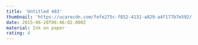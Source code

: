 ```yaml
---
title: 'Untitled 483'
thumbnail: 'https://ucarecdn.com/fefe275c-f852-4131-a829-a4f177b7e592/'
date: 2015-06-28T06:46:02.000Z
material: Ink on paper
rating: 4
---
```

